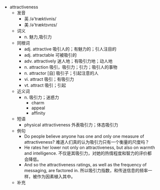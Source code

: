 - attractiveness
  - 发音
    - 英 /ə'træktivnis/
    - 美 /ə'træktɪvnɪs/
  - 词义
    - n. 魅力,吸引力
  - 同根词
    - adj. attractive 吸引人的；有魅力的；引人注目的
    - adj. attractable 可被吸引的
    - adv. attractively 迷人地；有吸引力地；动人地
    - n. attraction 吸引，吸引力；引力；吸引人的事物
    - n. attractor [自] 吸引子；引起注意的人
    - vi. attract 吸引；有吸引力
    - vt. attract 吸引；引起
  - 近义词
    - n. 吸引力；迷惑力
      - charm
      - appeal
      - affinity
  - 短语
    - physical attractiveness 外表吸引力；体态吸引力
  - 例句
    - Do people believe anyone has one and only one measure of attractiveness? 难道人们真的认为吸引力只有一个衡量的尺度吗？
    - He rates her lower not only on attractiveness, but also on warmth and intelligence. 不仅是其吸引力，对她的热情程度和智力的评价都会降低。
    - And so the attractiveness ratings, as well as the frequency of messaging, are factored in. 所以吸引力指数，和传送信息的频率一样，被作为因素植入其中。
  - 补充